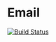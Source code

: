 # Email

[![Build Status](https://travis-ci.com/hkfd/hkfd.svg?branch=master)](https://travis-ci.com/hkfd/hkfd)
